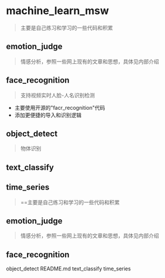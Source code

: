 # machine_learn_msw
> 主要是自己练习和学习的一些代码和积累

## emotion_judge
> 情感分析，参照一些网上现有的文章和思想，具体见内部介绍

## face_recognition
> 支持视频实时人脸-人名识别检测

- 主要使用开源的"facr_recognition"代码
- 添加更便捷的导入和识别逻辑

## object_detect
> 物体识别

## text_classify


## time_series
> ==主要是自己练习和学习的一些代码和积累

## emotion_judge
> 情感分析，参照一些网上现有的文章和思想，具体见内部介绍

## face_recognition

object_detect
README.md
text_classify
time_series
